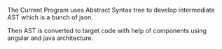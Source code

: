 The Current Program uses Abstract Syntax tree to develop intermediate AST which is a bunch of json.

Then AST is converted to target code with help of components using angular and java architecture.